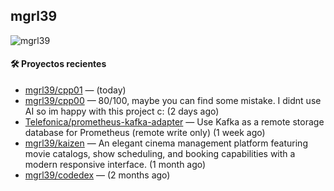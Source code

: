 ## mgrl39 
<p align="left"> <img src="https://komarev.com/ghpvc/?username=mgrbl&label=Profile%20views&color=0e75b6&style=flat" alt="mgrl39" /> </p>












#### 🛠 Proyectos recientes

- [mgrl39/cpp01](https://github.com/mgrl39/cpp01) —  (today)
- [mgrl39/cpp00](https://github.com/mgrl39/cpp00) — 80/100, maybe you can find some mistake. I didnt use AI so im happy with this project c: (2 days ago)
- [Telefonica/prometheus-kafka-adapter](https://github.com/Telefonica/prometheus-kafka-adapter) — Use Kafka as a remote storage database for Prometheus (remote write only) (1 week ago)
- [mgrl39/kaizen](https://github.com/mgrl39/kaizen) — An elegant cinema management platform featuring movie catalogs, show scheduling, and booking capabilities with a modern responsive interface. (1 month ago)
- [mgrl39/codedex](https://github.com/mgrl39/codedex) —  (2 months ago)




